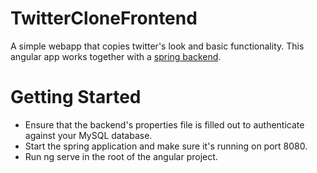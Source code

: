# TwitterCloneFrontend

A simple webapp that copies twitter's look and basic functionality. This angular app works together with a [spring backend](https://github.com/AhmedNur/Twitter-Clone).

# Getting Started

* Ensure that the backend's properties file is filled out to authenticate against your MySQL database.
* Start the spring application and make sure it's running on port 8080.
* Run ng serve in the root of the angular project.
